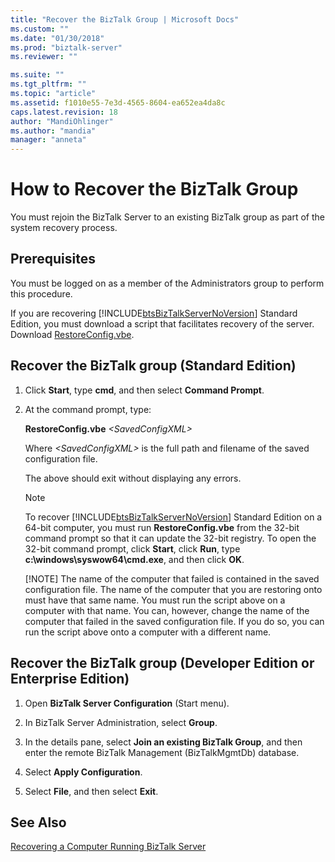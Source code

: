 ```yaml
---
title: "Recover the BizTalk Group | Microsoft Docs"
ms.custom: ""
ms.date: "01/30/2018"
ms.prod: "biztalk-server"
ms.reviewer: ""

ms.suite: ""
ms.tgt_pltfrm: ""
ms.topic: "article"
ms.assetid: f1010e55-7e3d-4565-8604-ea652ea4da8c
caps.latest.revision: 18
author: "MandiOhlinger"
ms.author: "mandia"
manager: "anneta"
---
```

# How to Recover the BizTalk Group
You must rejoin the BizTalk Server to an existing BizTalk group as part of the system recovery process.  
  
## Prerequisites  
 You must be logged on as a member of the Administrators group to perform this procedure.  
  
 If you are recovering [!INCLUDE[btsBizTalkServerNoVersion](../includes/btsbiztalkservernoversion-md.md)] Standard Edition, you must download a script that facilitates recovery of the server. Download [RestoreConfig.vbe](https://www.microsoft.com/download/details.aspx?id=7462).  
  
## Recover the BizTalk group (Standard Edition)  
  
1. Click **Start**, type **cmd**, and then select **Command Prompt**.  
  
2. At the command prompt, type:  
  
    **RestoreConfig.vbe**  *\<SavedConfigXML\>*  
  
    Where *\<SavedConfigXML\>* is the full path and filename of the saved configuration file.  
  
    The above should exit without displaying any errors.  
  
   > [!NOTE]
   >  To recover [!INCLUDE[btsBizTalkServerNoVersion](../includes/btsbiztalkservernoversion-md.md)] Standard Edition on a 64-bit computer, you must run **RestoreConfig.vbe** from the 32-bit command prompt so that it can update the 32-bit registry. To open the 32-bit command prompt, click **Start**, click **Run**, type **c:\windows\syswow64\cmd.exe**, and then click **OK**.  
   > 
   > [!NOTE]
   >  The name of the computer that failed is contained in the saved configuration file. The name of the computer that you are restoring onto must have that same name. You must run the script above on a computer with that name. You can, however, change the name of the computer that failed in the saved configuration file. If you do so, you can run the script above onto a computer with a different name.  
  
## Recover the BizTalk group (Developer Edition or Enterprise Edition)  
  
1.  Open **BizTalk Server Configuration** (Start menu).
  
2.  In BizTalk Server Administration, select **Group**.  
  
3.  In the details pane, select **Join an existing BizTalk Group**, and then enter the remote BizTalk Management (BizTalkMgmtDb) database.  
  
4.  Select **Apply Configuration**.  
  
5.  Select **File**, and then select **Exit**.  
  
## See Also  
 [Recovering a Computer Running BizTalk Server](../core/recovering-a-computer-running-biztalk-server.md)
